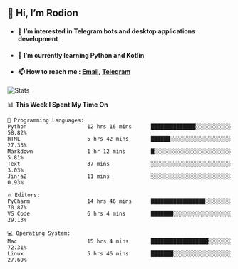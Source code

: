 ## 👋 Hi, I’m Rodion
- #### 👀 I’m interested in Telegram bots and desktop applications development
- #### 🌱 I’m currently learning Python and Kotlin
- #### 📫 How to reach me : [Email](mailto:me@lavn.ml), [Telegram](https://t.me/fast_geek)

![Stats](https://github-readme-stats.vercel.app/api?username=fast-geek&show_icons=true&theme=react&hide=issues&count_private=true&layout=compact)


<!--START_SECTION:waka-->
📊 **This Week I Spent My Time On** 

```text
💬 Programming Languages: 
Python                   12 hrs 16 mins      ██████████████░░░░░░░░░░░   58.82% 
HTML                     5 hrs 42 mins       ██████░░░░░░░░░░░░░░░░░░░   27.33% 
Markdown                 1 hr 12 mins        █░░░░░░░░░░░░░░░░░░░░░░░░   5.81% 
Text                     37 mins             ░░░░░░░░░░░░░░░░░░░░░░░░░   3.03% 
Jinja2                   11 mins             ░░░░░░░░░░░░░░░░░░░░░░░░░   0.93%

🔥 Editors: 
PyCharm                  14 hrs 46 mins      █████████████████░░░░░░░░   70.87% 
VS Code                  6 hrs 4 mins        ███████░░░░░░░░░░░░░░░░░░   29.13%

💻 Operating System: 
Mac                      15 hrs 4 mins       ██████████████████░░░░░░░   72.31% 
Linux                    5 hrs 46 mins       ███████░░░░░░░░░░░░░░░░░░   27.69%

```


<!--END_SECTION:waka-->
